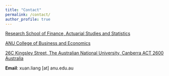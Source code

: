```yaml
---
title: "Contact"
permalink: /contact/
author_profile: true
---
```



[Research School of Finance, Actuarial Studies and Statistics](https://rsfas.anu.edu.au/)<br>

[ANU College of Business and Economics](https://cbe.anu.edu.au/welcome-cbe)<br>

[26C Kingsley Street, The Australian National University, Canberra  ACT  2600 Australia](https://www.google.com/maps/place/ANU+College+of+Business+\%26+Economics/@-35.2766703,149.1208595,17z/data=!3m1!4b1!4m6!3m5!1s0x6b164d4332c20ec9:0xa29eb8b6024d528d!8m2!3d-35.2766747!4d149.1234344!16s\%2Fm\%2F05gjtc1)<br>


**Email**: xuan.liang [at] anu.edu.au